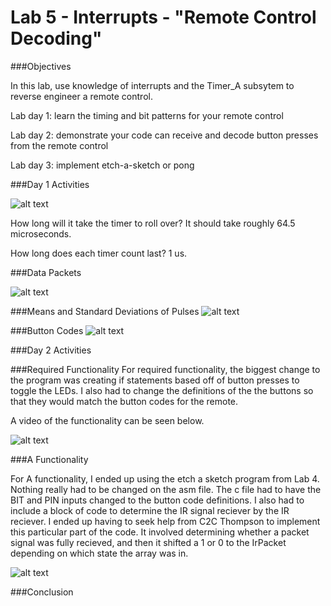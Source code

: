 Lab 5 - Interrupts - "Remote Control Decoding"
========

###Objectives

In this lab, use knowledge of interrupts and the Timer_A subsytem to reverse engineer a remote control.

Lab day 1: learn the timing and bit patterns for your remote control

Lab day 2: demonstrate your code can receive and decode button presses from the remote control

Lab day 3: implement etch-a-sketch or pong

###Day 1 Activities

![alt text](http://i61.tinypic.com/2a7gcjk.png)

How long will it take the timer to roll over?
It should take roughly 64.5 microseconds.

How long does each timer count last? 
1 us.

###Data Packets

![alt text](http://i59.tinypic.com/1z380om.png)

###Means and Standard Deviations of Pulses
![alt text](http://i57.tinypic.com/2112vcj.png)

###Button Codes
![alt text](http://i59.tinypic.com/5wczfs.png)

###Day 2 Activities



###Required Functionality
For required functionality, the biggest change to the program was creating if statements based off of button presses to toggle the LEDs. I also had to change the definitions of the the buttons so that they would match the button codes for the remote.

A video of the functionality can be seen below.

![alt text](http://tinypic.com/r/qzj7h5/8)

###A Functionality

For A functionality, I ended up using the etch a sketch program from Lab 4. Nothing really had to be changed on the asm file. The c file had to have the BIT and PIN inputs changed to the button code definitions. I also had to include a block of code to determine the IR signal reciever by the IR reciever. I ended up having to seek help from C2C Thompson to implement this particular part of the code. It involved determining whether a packet signal was fully recieved, and then it shifted a 1 or 0 to the IrPacket depending on which state the array was in.

![alt text](http://tinypic.com/r/16m3hbo/8)

###Conclusion
